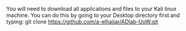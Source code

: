 You will need to download all applications and files to your Kali linux machine.
You can do this by going to your Desktop directory first and typing: 
  git clone https://github.com/a-elhajjar/ADlab-UoW.git
